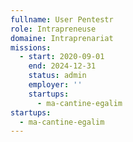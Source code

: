 ```yaml
---
fullname: User Pentestr
role: Intrapreneuse
domaine: Intraprenariat
missions:
  - start: 2020-09-01
    end: 2024-12-31
    status: admin
    employer: ''
    startups:
      - ma-cantine-egalim
startups:
  - ma-cantine-egalim
---
```


